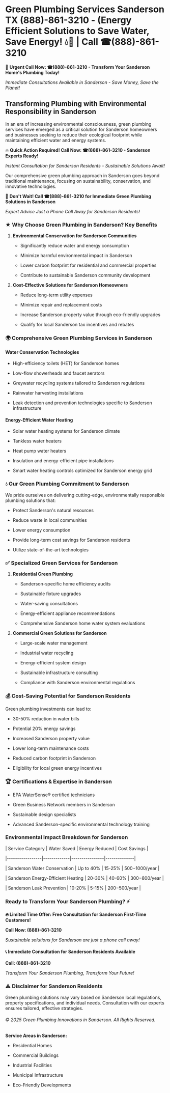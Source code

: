 # Green Plumbing Services Sanderson TX (888)-861-3210 - (Energy Efficient Solutions to Save Water, Save Energy! 💧🌿 | Call ☎(888)-861-3210

🚨 **Urgent Call Now: ☎(888)-861-3210 - Transform Your Sanderson Home's Plumbing Today!**
*Immediate Consultations Available in Sanderson - Save Money, Save the Planet!*

## Transforming Plumbing with Environmental Responsibility in Sanderson

In an era of increasing environmental consciousness, green plumbing services have emerged as a critical solution for Sanderson homeowners and businesses seeking to reduce their ecological footprint while maintaining efficient water and energy systems. 

🔥 **Quick Action Required! Call Now: ☎(888)-861-3210 - Sanderson Experts Ready!**
*Instant Consultation for Sanderson Residents - Sustainable Solutions Await!*

Our comprehensive green plumbing approach in Sanderson goes beyond traditional maintenance, focusing on sustainability, conservation, and innovative technologies.

🚨 **Don't Wait! Call ☎(888)-861-3210 for Immediate Green Plumbing Solutions in Sanderson**
*Expert Advice Just a Phone Call Away for Sanderson Residents!*

### ★ Why Choose Green Plumbing in Sanderson? Key Benefits

1. **Environmental Conservation for Sanderson Communities** 
   - Significantly reduce water and energy consumption
   - Minimize harmful environmental impact in Sanderson
   - Lower carbon footprint for residential and commercial properties
   - Contribute to sustainable Sanderson community development

2. **Cost-Effective Solutions for Sanderson Homeowners** 
   - Reduce long-term utility expenses
   - Minimize repair and replacement costs
   - Increase Sanderson property value through eco-friendly upgrades
   - Qualify for local Sanderson tax incentives and rebates

### 🌍 Comprehensive Green Plumbing Services in Sanderson

#### Water Conservation Technologies
- High-efficiency toilets (HET) for Sanderson homes
- Low-flow showerheads and faucet aerators
- Greywater recycling systems tailored to Sanderson regulations
- Rainwater harvesting installations
- Leak detection and prevention technologies specific to Sanderson infrastructure

#### Energy-Efficient Water Heating
- Solar water heating systems for Sanderson climate
- Tankless water heaters
- Heat pump water heaters
- Insulation and energy-efficient pipe installations
- Smart water heating controls optimized for Sanderson energy grid

### 💧 Our Green Plumbing Commitment to Sanderson

We pride ourselves on delivering cutting-edge, environmentally responsible plumbing solutions that:
- Protect Sanderson's natural resources
- Reduce waste in local communities
- Lower energy consumption
- Provide long-term cost savings for Sanderson residents
- Utilize state-of-the-art technologies

### ✅ Specialized Green Services for Sanderson

1. **Residential Green Plumbing**
   - Sanderson-specific home efficiency audits
   - Sustainable fixture upgrades
   - Water-saving consultations
   - Energy-efficient appliance recommendations
   - Comprehensive Sanderson home water system evaluations

2. **Commercial Green Solutions for Sanderson**
   - Large-scale water management
   - Industrial water recycling
   - Energy-efficient system design
   - Sustainable infrastructure consulting
   - Compliance with Sanderson environmental regulations

### 💰 Cost-Saving Potential for Sanderson Residents

Green plumbing investments can lead to:
- 30-50% reduction in water bills
- Potential 20% energy savings
- Increased Sanderson property value
- Lower long-term maintenance costs
- Reduced carbon footprint in Sanderson
- Eligibility for local green energy incentives

### 🏆 Certifications & Expertise in Sanderson

- EPA WaterSense® certified technicians
- Green Business Network members in Sanderson
- Sustainable design specialists
- Advanced Sanderson-specific environmental technology training

### Environmental Impact Breakdown for Sanderson

| Service Category | Water Saved | Energy Reduced | Cost Savings |
|-----------------|-------------|----------------|--------------|
| Sanderson Water Conservation | Up to 40% | 15-25% | $500-$1000/year |
| Sanderson Energy-Efficient Heating | 20-30% | 40-60% | $300-$800/year |
| Sanderson Leak Prevention | 10-20% | 5-15% | $200-$500/year |

### Ready to Transform Your Sanderson Plumbing? ⚡

**🔥 Limited Time Offer: Free Consultation for Sanderson First-Time Customers!**

**Call Now: (888)-861-3210**
*Sustainable solutions for Sanderson are just a phone call away!*

#### 📞 Immediate Consultation for Sanderson Residents Available

**Call: (888)-861-3210**
*Transform Your Sanderson Plumbing, Transform Your Future!*

### ⚠️ Disclaimer for Sanderson Residents

Green plumbing solutions may vary based on Sanderson local regulations, property specifications, and individual needs. Consultation with our experts ensures tailored, effective strategies.

###### © 2025 Green Plumbing Innovations in Sanderson. All Rights Reserved.

**Service Areas in Sanderson:** 
- Residential Homes
- Commercial Buildings
- Industrial Facilities
- Municipal Infrastructure
- Eco-Friendly Developments